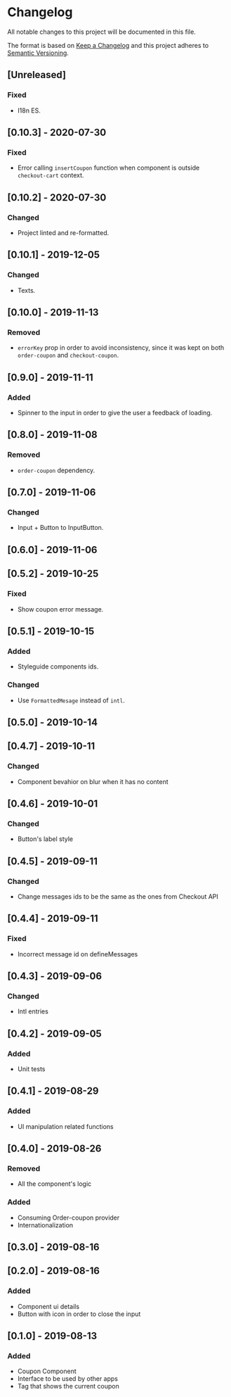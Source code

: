 # Changelog

All notable changes to this project will be documented in this file.

The format is based on [Keep a Changelog](http://keepachangelog.com/en/1.0.0/)
and this project adheres to [Semantic Versioning](http://semver.org/spec/v2.0.0.html).

## [Unreleased]

### Fixed

- I18n ES.
## [0.10.3] - 2020-07-30
### Fixed
- Error calling `insertCoupon` function when component is outside `checkout-cart` context.

## [0.10.2] - 2020-07-30
### Changed
- Project linted and re-formatted.

## [0.10.1] - 2019-12-05
### Changed
- Texts.

## [0.10.0] - 2019-11-13
### Removed
- `errorKey` prop in order to avoid inconsistency, since it was kept on both `order-coupon` and `checkout-coupon`.

## [0.9.0] - 2019-11-11
### Added
- Spinner to the input in order to give the user a feedback of loading.

## [0.8.0] - 2019-11-08
### Removed
- `order-coupon` dependency.

## [0.7.0] - 2019-11-06
### Changed
- Input + Button to InputButton.

## [0.6.0] - 2019-11-06

## [0.5.2] - 2019-10-25
### Fixed
- Show coupon error message.

## [0.5.1] - 2019-10-15
### Added
- Styleguide components ids.

### Changed
- Use `FormattedMesage` instead of `intl`.

## [0.5.0] - 2019-10-14

## [0.4.7] - 2019-10-11
### Changed
- Component bevahior on blur when it has no content

## [0.4.6] - 2019-10-01
### Changed
- Button's label style

## [0.4.5] - 2019-09-11
### Changed
- Change messages ids to be the same as the ones from Checkout API

## [0.4.4] - 2019-09-11
### Fixed
- Incorrect message id on defineMessages

## [0.4.3] - 2019-09-06
### Changed
- Intl entries

## [0.4.2] - 2019-09-05
### Added
- Unit tests

## [0.4.1] - 2019-08-29
### Added
- UI manipulation related functions

## [0.4.0] - 2019-08-26
### Removed
- All the component's logic

### Added
- Consuming Order-coupon provider
- Internationalization

## [0.3.0] - 2019-08-16

## [0.2.0] - 2019-08-16
### Added
- Component ui details
- Button with icon in order to close the input

## [0.1.0] - 2019-08-13
### Added
- Coupon Component
- Interface to be used by other apps
- Tag that shows the current coupon
